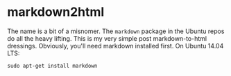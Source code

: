 markdown2html
=============

The name is a bit of a misnomer.  The `markdown` package in the Ubuntu repos do all the heavy lifting.  This is my very simple post markdown-to-html dressings.  Obviously, you'll need markdown installed first.  On Ubuntu 14.04 LTS:

    sudo apt-get install markdown


